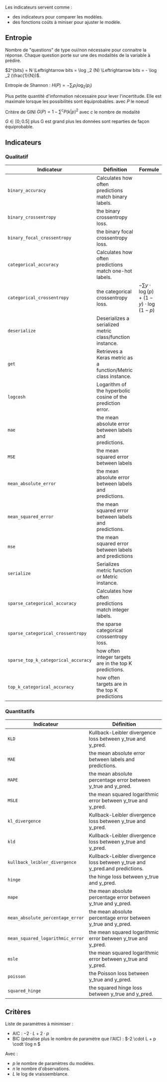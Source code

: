 Les indicateurs servent comme :

* des indicateurs pour comparer les modèles.
* des fonctions coûts à  miniser pour ajuster le modèle.

## Entropie 

Nombre de "questions" de type oui/non nécessaire pour connaitre la réponse. Chaque question porte sur une des modalités de la variable à prédire.

$2^{bits} = N \Leftrightarrow bits = \log _2 (N) \Leftrightarrow bits = - \log _2 (\frac{1}{N})$.

Entropie de Shannon : $H(P) = -\sum_i p_i \log _2 (p_i)$

Plus petite quantité d'information nécessaire pour lever l'incertitude. Elle est maximale lorsque les possibilités sont équiprobables.
avec $P$ le noeud

Critère de GINI $G(P) = 1 - \sum^{c}{P(k|p)^2}$
avec $c$ le nombre de modalité

$G \in [0;0.5]$ plus G est grand plus les données sont reparties de façon équiprobable.

## Indicateurs

### Qualitatif

Indicateur 						| Définition | Formule
--------------------------------|---|---
`binary_accuracy`      			| Calculates how often predictions match binary labels.
`binary_crossentropy` 			| the binary crossentropy loss.
`binary_focal_crossentropy`		| the binary focal crossentropy loss.
`categorical_accuracy` 			| Calculates how often predictions match one-hot labels.
`categorical_crossentropy` 		| the categorical crossentropy loss. | $- \sum y \cdot \log(p) + (1−y) \cdot \log (1−p)$
`deserialize` 					| Deserializes a serialized metric class/function instance.
`get` 							| Retrieves a Keras metric as a function/Metric class instance.
`logcosh` 						| Logarithm of the hyperbolic cosine of the prediction error.
`mae` 							| the mean absolute error between labels and predictions.
`MSE`                          	| the mean squared error between labels 
`mean_absolute_error` 			| the mean absolute error between labels and predictions.
`mean_squared_error`			| the mean squared error between labels and predictions.
`mse` 							| the mean squared error between labels and predictions
`serialize` 					| Serializes metric function or Metric instance.
`sparse_categorical_accuracy` 	| Calculates how often predictions match integer labels.
`sparse_categorical_crossentropy` 	| the sparse categorical crossentropy loss.
`sparse_top_k_categorical_accuracy` | how often integer targets are in the top K predictions.
`top_k_categorical_accuracy` 		| how often targets are in the top K predictions

### Quantitatifs

Indicateur 						| Définition
--------------------------------|---
`KLD` 							| Kullback-Leibler divergence loss between y_true and y_pred.
`MAE` 							| the mean absolute error between labels and predictions.
`MAPE` 							| the mean absolute percentage error between y_true and y_pred.
`MSLE`                    		| the mean squared logarithmic error between y_true and y_pred.
`kl_divergence`					| Kullback-Leibler divergence loss between y_true and y_pred.
`kld` 							| Kullback-Leibler divergence loss between y_true and y_pred.
`kullback_leibler_divergence` 	| Kullback-Leibler divergence loss between y_true and y_pred.and predictions.
`hinge` 						| the hinge loss between y_true and y_pred.
`mape` 							| the mean absolute percentage error between y_true and y_pred.
`mean_absolute_percentage_error`| the mean absolute percentage error between y_true and y_pred.
`mean_squared_logarithmic_error`| the mean squared logarithmic error between y_true and y_pred.
`msle` 							| the mean squared logarithmic error between y_true and y_pred.
`poisson` 						| the Poisson loss between y_true and y_pred.
`squared_hinge` 				| the squared hinge loss between y_true and y_pred.

## Critères 

Liste de paramètres à minimiser :

* AIC : $-2 \cdot L + 2 \cdot p$
* BIC (pénalise plus le nombre de paramètre que l'AIC) : $-2 \cdot L + p \codt \log n $

Avec : 

* $p$ le nombre de paramètres du modèles.
* $n$ le nombre d'observations.
* $L$ le log de vraissemblance.